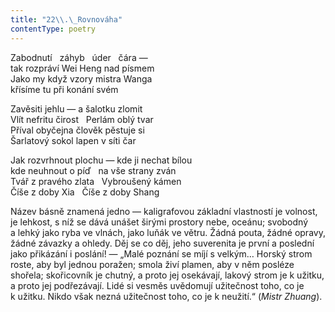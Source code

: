 ```yaml
---
title: "22\\.\_Rovnováha"
contentType: poetry
---
```


<section>

Zabodnutí   záhyb   úder   čára —  
tak rozpráví Wei Heng nad písmem  
Jako my když vzory mistra Wanga  
křísíme tu při konání svém

</section>

<section>

Zavěsiti jehlu — a šalotku zlomit  
Vlít nefritu čirost   Perlám oblý tvar  
Příval obyčejna člověk pěstuje si  
Šarlatový sokol lapen v síti čar

</section>

<section>

Jak rozvrhnout plochu — kde ji nechat bílou  
kde neuhnout o píď   na vše strany zván  
Tvář z pravého zlata   Vybroušený kámen  
Číše z doby Xia   Číše z doby Shang

</section>


<section>

Název básně znamená jedno — kaligrafovou základní vlastností je volnost, je lehkost, s níž se dává unášet širými prostory nebe, oceánu; svobodný a lehký jako ryba ve vlnách, jako luňák ve větru. Žádná pouta, žádné opravy, žádné závazky a ohledy. Děj se co děj, jeho suverenita je první a poslední jako přikázání i poslání! — „Malé poznání se míjí s velkým… Horský strom roste, aby byl jednou poražen; smola živí plamen, aby v něm posléze shořela; skořicovník je chutný, a proto jej osekávají, lakový strom je k užitku, a proto jej podřezávají. Lidé si vesměs uvědomují užitečnost toho, co je k užitku. Nikdo však nezná užitečnost toho, co je k neužití.“ (_Mistr_ _Zhuang_).

</section>
